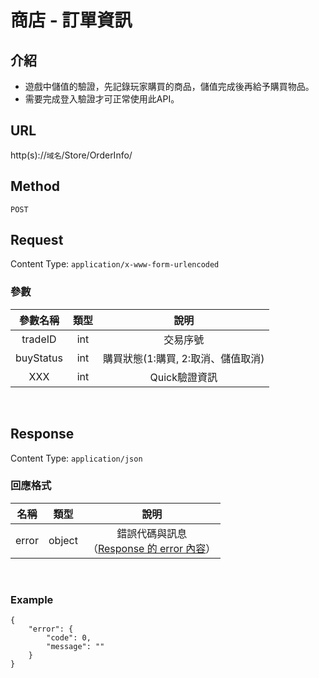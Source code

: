 # 商店 - 訂單資訊

## 介紹

- 遊戲中儲值的驗證，先記錄玩家購買的商品，儲值完成後再給予購買物品。
- 需要完成登入驗證才可正常使用此API。

## URL

http(s)://`域名`/Store/OrderInfo/

## Method

`POST`

## Request

Content Type: `application/x-www-form-urlencoded`

### 參數

| 參數名稱 | 類型 | 說明 |
|:-:|:-:|:-:|
| tradeID | int |  交易序號 |
| buyStatus | int | 購買狀態(1:購買, 2:取消、儲值取消) |
| XXX | int | Quick驗證資訊 |
<br>

## Response

Content Type: `application/json`

### 回應格式

| 名稱 | 類型 | 說明 |
|:-:|:-:|:-:|
| error | object | 錯誤代碼與訊息<br>（[Response 的 error 內容](../response.md#error)） |
<br>

### Example

	{
	    "error": {
	        "code": 0,
	        "message": ""
	    }
	}